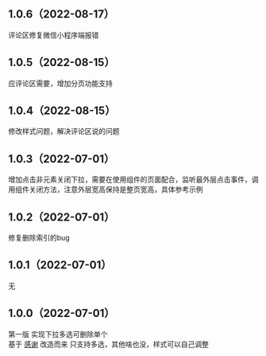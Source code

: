 ## 1.0.6（2022-08-17）
评论区修复微信小程序端报错
## 1.0.5（2022-08-15）
应评论区需要，增加分页功能支持
## 1.0.4（2022-08-15）
修改样式问题，解决评论区说的问题
## 1.0.3（2022-07-01）
增加点击非元素关闭下拉，需要在使用组件的页面配合，监听最外层点击事件，调用组件关闭方法，注意外层宽高保持是整页宽高，具体参考示例
## 1.0.2（2022-07-01）
修复删除索引的bug
## 1.0.1（2022-07-01）
无
## 1.0.0（2022-07-01）
第一版  实现下拉多选可删除单个   
基于 [感谢](https://ext.dcloud.net.cn/plugin?id=5070)
改造而来
只支持多选，其他啥也没，样式可以自己调整

